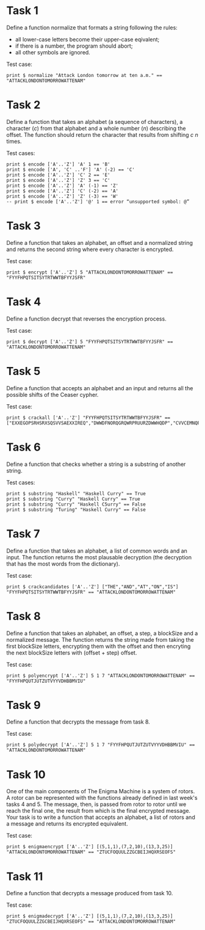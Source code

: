 # Task 1
Define a function normalize that formats a string following the rules:

 - all lower-case letters become their upper-case eqivalent;
 - if there is a number, the program should abort;
 - all other symbols are ignored.

Test case: 

    print $ normalize "Attack London tomorrow at ten a.m." == "ATTACKLONDONTOMORROWATTENAM"

# Task 2
Define a function that takes an alphabet (a sequence of characters), a character (*c*) from that alphabet and a whole number (*n*) describing the offset. The function should return the character that results from shifting *c* *n* times.

Test cases: 

    print $ encode ['A'..'Z'] 'A' 1 == 'B'
    print $ encode ['A', 'C' ..'F'] 'A' (-2) == 'C'
    print $ encode ['A'..'Z'] 'C' 2 == 'E'
    print $ encode ['A'..'Z'] 'Z' 3 == 'C'
    print $ encode ['A'..'Z'] 'A' (-1) == 'Z'
    print $ encode ['A'..'Z'] 'C' (-2) == 'A'
    print $ encode ['A'..'Z'] 'Z' (-3) == 'W'
    -- print $ encode ['A'..'Z'] '@' 1 == error “unsupported symbol: @”

# Task 3
Define a function that takes an alphabet, an offset and a normalized string and returns the second string where every character is encrypted.

Test case:

    print $ encrypt ['A'..'Z'] 5 "ATTACKLONDONTOMORROWATTENAM" == "FYYFHPQTSITSYTRTWWTBFYYJSFR"

# Task 4
Define a function decrypt that reverses the encryption process.

Test case:

    print $ decrypt ['A'..'Z'] 5 "FYYFHPQTSITSYTRTWWTBFYYJSFR" == "ATTACKLONDONTOMORROWATTENAM"

# Task 5
Define a function that accepts an alphabet and an input and returns all the possible shifts of the Ceaser cypher.

Test case:

    print $ crackall ['A'..'Z'] "FYYFHPQTSITSYTRTWWTBFYYJSFR" == ["EXXEGOPSRHSRXSQSVVSAEXXIREQ","DWWDFNORQGRQWRPRUURZDWWHQDP","CVVCEMNQPFQPVQOQTTQYCVVGPCO","BUUBDLMPOEPOUPNPSSPXBUUFOBN","ATTACKLONDONTOMORROWATTENAM","ZSSZBJKNMCNMSNLNQQNVZSSDMZL","YRRYAIJMLBMLRMKMPPMUYRRCLYK","XQQXZHILKALKQLJLOOLTXQQBKXJ","WPPWYGHKJZKJPKIKNNKSWPPAJWI","VOOVXFGJIYJIOJHJMMJRVOOZIVH","UNNUWEFIHXIHNIGILLIQUNNYHUG","TMMTVDEHGWHGMHFHKKHPTMMXGTF","SLLSUCDGFVGFLGEGJJGOSLLWFSE","RKKRTBCFEUFEKFDFIIFNRKKVERD","QJJQSABEDTEDJECEHHEMQJJUDQC","PIIPRZADCSDCIDBDGGDLPIITCPB","OHHOQYZCBRCBHCACFFCKOHHSBOA","NGGNPXYBAQBAGBZBEEBJNGGRANZ","MFFMOWXAZPAZFAYADDAIMFFQZMY","LEELNVWZYOZYEZXZCCZHLEEPYLX","KDDKMUVYXNYXDYWYBBYGKDDOXKW","JCCJLTUXWMXWCXVXAAXFJCCNWJV","IBBIKSTWVLWVBWUWZZWEIBBMVIU","HAAHJRSVUKVUAVTVYYVDHAALUHT","GZZGIQRUTJUTZUSUXXUCGZZKTGS","FYYFHPQTSITSYTRTWWTBFYYJSFR"]

# Task 6
Define a function that checks whether a string is a substring of another string.

Test cases:

    print $ substring "Haskell" "Haskell Curry" == True
    print $ substring "Curry" "Haskell Curry" == True
    print $ substring "Curry" "Haskell C5urry" == False
    print $ substring "Turing" "Haskell Curry" == False

# Task 7
Define a function that takes an alphabet, a list of common words and an input. The function returns the most plausable decryption (the decryption that has the most words from the dictionary).

Test case:

    print $ crackcandidates ['A'..'Z'] ["THE","AND","AT","ON","IS"] "FYYFHPQTSITSYTRTWWTBFYYJSFR" == "ATTACKLONDONTOMORROWATTENAM"

# Task 8
Define a function that takes an alphabet, an offset, a step, a blockSize and a normalized message. The function returns the string made from taking the first blockSize letters, encrypting them with the offset and then encryting the next blockSize letters with (offset + step) offset.

Test case:

    print $ polyencrypt ['A'..'Z'] 5 1 7 "ATTACKLONDONTOMORROWATTENAM" == "FYYFHPQUTJUTZUTVYYVDHBBMVIU"

# Task 9
Define a function that decrypts the message from task 8.

Test case:

    print $ polydecrypt ['A'..'Z'] 5 1 7 "FYYFHPQUTJUTZUTVYYVDHBBMVIU" == "ATTACKLONDONTOMORROWATTENAM"

# Task 10
One of the main components of The Enigma Machine is a system of rotors. A rotor can be represented with the functions already defined in last week's tasks 4 and 5. The message, then, is passed from rotor to rotor until we reach the final one, the result from which is the final encrypted message. Your task is to write a function that accepts an alphabet, a list of rotors and a message and returns its encrypted equivalent.

Test case:

    print $ enigmaencrypt ['A'..'Z'] [(5,1,1),(7,2,10),(13,3,25)] "ATTACKLONDONTOMORROWATTENAM" == "ZTUCFOQUULZZGCBEIJHQXRSEOFS"

# Task 11
Define a function that decrypts a message produced from task 10.

Test case:

    print $ enigmadecrypt ['A'..'Z'] [(5,1,1),(7,2,10),(13,3,25)] "ZTUCFOQUULZZGCBEIJHQXRSEOFS" == "ATTACKLONDONTOMORROWATTENAM"